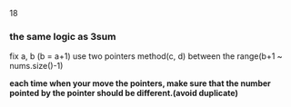 18

### the same logic as 3sum

fix a, b (b = a+1)
use two pointers method(c, d) between the range(b+1 ~ nums.size()-1)

**each time when your move the pointers, make sure that the number pointed by the pointer should be different.(avoid duplicate)**